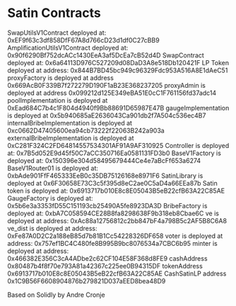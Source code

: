# Satin Contracts

SwapUtilsV1Contract deployed at: 0xEF9f63c3df858DfF67A8d766cD23d1df0C27cBB9
AmplificationUtilsV1Contract deployed at: 0x90f6290Bf752dcACc1430EeA3af5DcEa7cB52d4D
SwapContract deployed at: 0x6a64113D976C527209d08DaD3A8e518Db120421F
LP Token deployed at address: 0x844B7BD45bc949c96329Fdc953A516A8E1dAeC51
proxyFactory is deployed at address 0x669AcB0F339B7f272279D190F1aB23E368237205
proxyAdmin is deployed at address 0x099212d125E349eBA51E0cC1F761156fd37adc14
poolImplementation is deployed at 0xEad684C7b4c1F804d4940f9Bb88691D65987E47B
gaugeImplementation is deployed at 0x5b940685aE2636043Ca901db2f7A504c536ec4B7
internalBribeImplementation is deployed at 0xc0662D47405600ea94cb73222f22063B242a903a
externalBribeImplementation is deployed at 0xC281F324C2FD64814557534301AF91A9AF310925
Controller is deployed at: 0x7B5d052E9d45f50C7aCC350716Ea0581131FD3b0
BaseV1Factory is deployed at: 0x150396e304d58495679444Ce4e7aBcFf653a6274
BaseV1Router01 is deployed at: 0xbAde901FfF465333EeB0c35DB75126168e8971F6
SatinLibrary is deployed at 0x6F30658E73C3c5f395d8eC2ae0C5aD4a66EEa87b
Satin token is deployed at: 0x6913717b010E8c8E05043B5eB22cfB63A22C85AE
GaugeFactory is deployed at: 0x5b6e3a3353fD55C151193cb25490A5fe8923DA3D
BribeFactory is deployed at: 0xbA7C058594CE28B8fa8298638F9b318eb8Cbae6C
ve is deployed at address: 0xAc88a12756812c2bb847bF4a798B5c2AF5B8C6A8
ve_dist is deployed at address: 0xFe87A0D2C2a188eB85d7b81B1Cc54228326DF658
voter is deployed at address: 0x757ef1BC4C480fe8B995B9bc8076534a7CBC6b95
minter is deployed at address: 0x466382E356C3cA4ADbe2c62CF104E58F368d8FE9
cashAddress 0x80487b4f8f70e793A81a42367c225ee0B94315DF
tokenAddress 0x6913717b010E8c8E05043B5eB22cfB63A22C85AE
CashSatinLP address 0x1C9B56F6608904876b279821D037aEED8bea48D9


Based on Solidly by Andre Cronje
